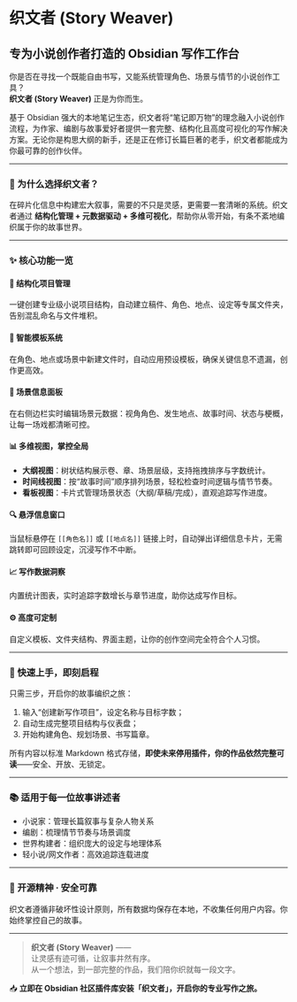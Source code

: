 # 织文者 (Story Weaver)

## 专为小说创作者打造的 Obsidian 写作工作台

你是否在寻找一个既能自由书写，又能系统管理角色、场景与情节的小说创作工具？  
**织文者 (Story Weaver)** 正是为你而生。

基于 Obsidian 强大的本地笔记生态，织文者将“笔记即万物”的理念融入小说创作流程，为作家、编剧与故事爱好者提供一套完整、结构化且高度可视化的写作解决方案。无论你是构思大纲的新手，还是正在修订长篇巨著的老手，织文者都能成为你最可靠的创作伙伴。

---

### 🌟 为什么选择织文者？

在碎片化信息中构建宏大叙事，需要的不只是灵感，更需要一套清晰的系统。织文者通过 **结构化管理 + 元数据驱动 + 多维可视化**，帮助你从零开始，有条不紊地编织属于你的故事世界。

---

### ✨ 核心功能一览

#### 📁 结构化项目管理

一键创建专业级小说项目结构，自动建立稿件、角色、地点、设定等专属文件夹，告别混乱命名与文件堆积。

#### 📝 智能模板系统

在角色、地点或场景中新建文件时，自动应用预设模板，确保关键信息不遗漏，创作更高效。

#### 🎯 场景信息面板

在右侧边栏实时编辑场景元数据：视角角色、发生地点、故事时间、状态与梗概，让每一场戏都清晰可控。

#### 📊 多维视图，掌控全局

- **大纲视图**：树状结构展示卷、章、场景层级，支持拖拽排序与字数统计。
- **时间线视图**：按“故事时间”顺序排列场景，轻松检查时间逻辑与情节节奏。
- **看板视图**：卡片式管理场景状态（大纲/草稿/完成），直观追踪写作进度。

#### 🔍 悬浮信息窗口

当鼠标悬停在 `[[角色名]]` 或 `[[地点名]]` 链接上时，自动弹出详细信息卡片，无需跳转即可回顾设定，沉浸写作不中断。

#### 📈 写作数据洞察

内置统计图表，实时追踪字数增长与章节进度，助你达成写作目标。

#### ⚙️ 高度可定制

自定义模板、文件夹结构、界面主题，让你的创作空间完全符合个人习惯。

---

### 🚀 快速上手，即刻启程

只需三步，开启你的故事编织之旅：

1. 输入“创建新写作项目”，设定名称与目标字数；
2. 自动生成完整项目结构与仪表盘；
3. 开始构建角色、规划场景、书写篇章。

所有内容以标准 Markdown 格式存储，**即使未来停用插件，你的作品依然完整可读**——安全、开放、无锁定。

---

### 📚 适用于每一位故事讲述者

- 小说家：管理长篇叙事与复杂人物关系
- 编剧：梳理情节节奏与场景调度
- 世界构建者：组织庞大的设定与地理体系
- 轻小说/网文作者：高效追踪连载进度

---

### 🔧 开源精神 · 安全可靠

织文者遵循非破坏性设计原则，所有数据均保存在本地，不收集任何用户内容。你始终掌控自己的故事。

---

> **织文者 (Story Weaver)** ——  
> 让灵感有迹可循，让叙事井然有序。  
> 从一个想法，到一部完整的作品，我们陪你织就每一段文字。

📥 **立即在 Obsidian 社区插件库安装「织文者」，开启你的专业写作之旅。**

